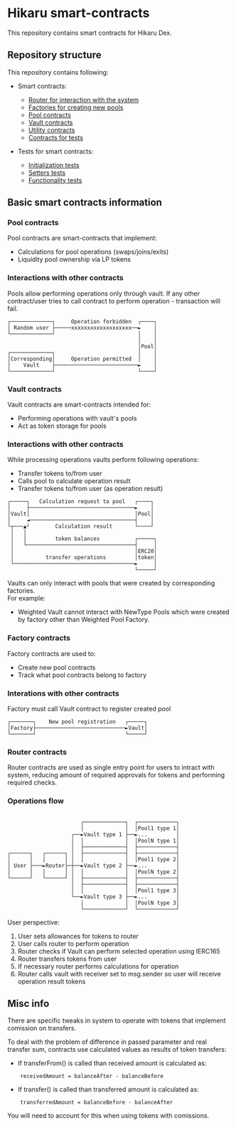 # Hikaru smart-contracts

This repository contains smart contracts for Hikaru Dex.

## Repository structure

This repository contains following:
- Smart contracts:
    - [Router for interaction with the system](./contracts/Router/)
    - [Factories for creating new pools](./contracts/Factories/)
    - [Pool contracts](./contracts/SwapContracts/)
    - [Vault contracts](./contracts/Vaults/)
    - [Utility contracts](./contracts/utils/)
    - [Contracts for tests](./contracts/tests/)

- Tests for smart contracts:
    - [Initialization tests](./test/1_initializationTests/)
    - [Setters tests](./test/2_accessTests/)
    - [Functionality tests](./test/3_operationTests/)
    
## Basic smart contracts information

### Pool contracts

Pool contracts are smart-contracts that implement:
- Calculations for pool operations (swaps/joins/exits)
- Liquidity pool ownership via LP tokens

### Interactions with other contracts

Pools allow performing operations only through vault. If any other contract/user tries to call contract to perform operation - transaction will fail.

```
┌─────────────┐     Operation forbidden  ┌────┐
│ Random user ├─────xxxxxxxxxxxxxxxxxxx──►    │
└─────────────┘                          │    │
                                         │    │
                                         │Pool│
┌─────────────┐                          │    │
│Corresponding│     Operation permitted  │    │
│    Vault    ├──────────────────────────►    │
└─────────────┘                          └────┘
```

### Vault contracts

Vault contracts are smart-contracts intended for:
- Performing operations with vault's pools
- Act as token storage for pools

### Interactions with other contracts

While processing operations vaults perform following operations:
- Transfer tokens to/from user
- Calls pool to calculate operation result
- Transfer tokens to/from user (as operation result)

```
┌─────┐   Calculation request to pool   ┌────┐
│     ├─────────────────────────────────►    │
│Vault│                                 │Pool│
│     ◄─────────────────────────────────┤    │
└┬───▲┘        Calculation result       └────┘
 │   │
 │   │         token balances           ┌─────┐
 │   └──────────────────────────────────┤     │
 │                                      │ERC20│
 │          transfer operations         │token│
 └──────────────────────────────────────►     │
                                        └─────┘
```

Vaults can only interact with pools that were created by corresponding factories. \
For example: 
- Weighted Vault cannot interact with NewType Pools which were created by factory other than Weighted Pool Factory.

### Factory contracts

Factory contracts are used to:
- Create new pool contracts
- Track what pool contracts belong to factory

### Interations with other contracts

Factory must call Vault contract to register created pool

```
┌───────┐    New pool registration   ┌─────┐
│Factory├────────────────────────────►Vault│
└───────┘                            └─────┘
```


### Router contracts

Router contracts are used as single entry point for users to intract with system, reducing amount of required approvals for tokens and performing required checks.

### Operations flow

```

                       ┌─────────────┐  ┌────────────┐
                       │             │  │Pool1 type 1│
                    ┌──►Vault type 1 ├──►...         │
                    │  │             │  │PoolN type 1│
                    │  ├─────────────┤  ├────────────┤
┌──────┐   ┌──────┐ │  ├─────────────┤  ├────────────┤
│      │   │      │ │  │             │  │Pool1 type 2│
│ User ├───►Router├─┼──►Vault type 2 ├──►...         │
│      │   │      │ │  │             │  │PoolN type 2│
└──────┘   └──────┘ │  ├─────────────┤  ├────────────┤
                    │  ├─────────────┤  ├────────────┤
                    │  │             │  │Pool1 type 3│
                    └──►Vault type 3 ├──►...         │
                       │             │  │PoolN type 3│
                       └─────────────┘  └────────────┘
```

User perspective:
1. User sets allowances for tokens to router
2. User calls router to perform operation
3. Router checks if Vault can perform selected operation using IERC165
4. Router transfers tokens from user
5. If necessary router performs calculations for operation
6. Router calls vault with receiver set to msg.sender so user will receive operation result tokens


## Misc info

There are specific tweaks in system to operate with tokens that implement comission on transfers.

To deal with the problem of difference in passed parameter and real transfer sum, contracts use calculated values as results of token transfers:
- If transferFrom() is called than received amount is calculated as:
```
    receivedAmount = balanceAfter - balanceBefore
```
- If transfer() is called than transferred amount is calculated as:
```
    transferredAmount = balanceBefore - balanceAfter
```

You will need to account for this when using tokens with comissions.